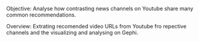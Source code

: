 Objective: Analyse how contrasting news channels on Youtube share many common recommendations.

Overview: Extrating recomended video URLs from Youtube fro repective channels and the visualizing and analysing on Gephi.
